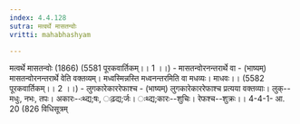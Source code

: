 ```yaml
---
index: 4.4.128
sutra: मत्वर्थे मासतन्वोः
vritti: mahabhashyam

---
```

 मत्वर्थे मासतन्वोः (1866) (5581 पूरकवार्तिकम्।। 1 ।।) - मासतन्वोरनन्तरार्थे वा - (भाष्यम्) मासतन्वोरनन्तरार्थे वेति वक्तव्यम्। मध्वस्मिन्नस्ति मध्वनन्तरमिति वा मधव्यः। माधवः।। (5582 पूरकवार्तिकम्।। 2 ।।) - लुगकारेकाररेफाश्च - (भाष्यम्) लुगकारेकाररेफाश्च प्रत्यया वक्तव्याः। लुक्--मधुः, नभः, तपः। अकारः--ःथ्द्य;षः, ःढ़द्य;र्जः। ःथ्द्य;कारः--शुचिः। रेफश्च--शुक्रः।। 4-4-1- आ. 20 (826 विधिसूत्रम् 